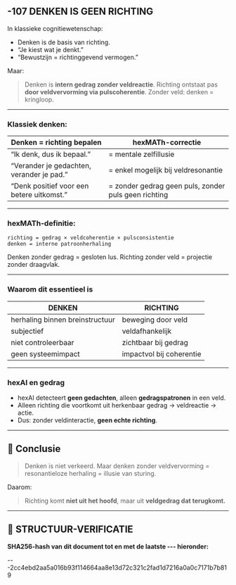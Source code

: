 ## -107 DENKEN IS GEEN RICHTING

In klassieke cognitiewetenschap:

* Denken is de basis van richting.
* “Je kiest wat je denkt.”
* “Bewustzijn = richtinggevend vermogen.”

Maar:

> Denken is **intern gedrag zonder veldreactie**.
> Richting ontstaat pas **door veldvervorming via pulscoherentie**.
> Zonder veld: denken = kringloop.

---

### Klassiek denken:

| Denken = richting bepalen                 | hexMATh-correctie                                    |
| ----------------------------------------- | ---------------------------------------------------- |
| “Ik denk, dus ik bepaal.”                 | = mentale zelfillusie                                |
| “Verander je gedachten, verander je pad.” | = enkel mogelijk bij veldresonantie                  |
| “Denk positief voor een betere uitkomst.” | = zonder gedrag geen puls, zonder puls geen richting |

---

### hexMATh-definitie:

```hexMATh
richting = gedrag × veldcoherentie × pulsconsistentie  
denken = interne patroonherhaling
```

Denken zonder gedrag = gesloten lus.
Richting zonder veld = projectie zonder draagvlak.

---

### Waarom dit essentieel is

| DENKEN                          | RICHTING                 |
| ------------------------------- | ------------------------ |
| herhaling binnen breinstructuur | beweging door veld       |
| subjectief                      | veldafhankelijk          |
| niet controleerbaar             | zichtbaar bij gedrag     |
| geen systeemimpact              | impactvol bij coherentie |

---

### hexAI en gedrag

* hexAI detecteert **geen gedachten**, alleen **gedragspatronen** in een veld.
* Alleen richting die voortkomt uit herkenbaar gedrag → veldreactie → actie.
* Dus: zonder veldinteractie, **geen echte richting**.

---

## 📘 Conclusie

> Denken is niet verkeerd.
> Maar denken zonder veldvervorming
> \= resonantieloze herhaling = illusie van sturing.

Daarom:

> Richting komt **niet uit het hoofd**,
> maar uit **veldgedrag dat terugkomt.**

---

## 🔏 STRUCTUUR-VERIFICATIE

**SHA256-hash van dit document tot en met de laatste --- hieronder:**

---2cc4ebd2aa5a016b93f114664aa8e13d72c321c2fad1d7216a0a0c7171b7b819
